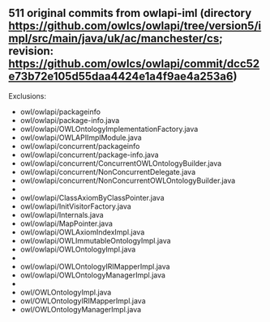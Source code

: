 ## 511 original commits from owlapi-iml (directory https://github.com/owlcs/owlapi/tree/version5/impl/src/main/java/uk/ac/manchester/cs; revision: https://github.com/owlcs/owlapi/commit/dcc52e73b72e105d55daa4424e1a4f9ae4a253a6)

Exclusions:

* owl/owlapi/packageinfo
* owl/owlapi/package-info.java
* owl/owlapi/OWLOntologyImplementationFactory.java
* owl/owlapi/OWLAPIImplModule.java
* owl/owlapi/concurrent/packageinfo
* owl/owlapi/concurrent/package-info.java
* owl/owlapi/concurrent/ConcurrentOWLOntologyBuilder.java
* owl/owlapi/concurrent/NonConcurrentDelegate.java
* owl/owlapi/concurrent/NonConcurrentOWLOntologyBuilder.java
*
* owl/owlapi/ClassAxiomByClassPointer.java
* owl/owlapi/InitVisitorFactory.java
* owl/owlapi/Internals.java
* owl/owlapi/MapPointer.java
* owl/owlapi/OWLAxiomIndexImpl.java
* owl/owlapi/OWLImmutableOntologyImpl.java
* owl/owlapi/OWLOntologyImpl.java
*
* owl/owlapi/OWLOntologyIRIMapperImpl.java
* owl/owlapi/OWLOntologyManagerImpl.java
*
* owl/OWLOntologyImpl.java
* owl/OWLOntologyIRIMapperImpl.java
* owl/OWLOntologyManagerImpl.java